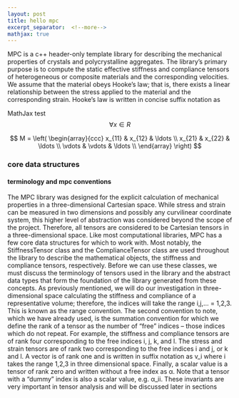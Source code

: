 ```yaml
---
layout: post
title: hello mpc
excerpt_separator:  <!--more-->
mathjax: true
---
```


MPC is a c++ header-only template library for describing the mechanical properties of crystals and polycrystalline aggregates.  The library’s primary purpose is to compute the static effective stiffness and compliance tensors of heterogeneous or composite materials and the corresponding velocities.  We assume that the material obeys Hooke’s law; that is, there exists a linear relationship between the stress applied to the material and the corresponding strain.  Hooke’s law is written in concise suffix notation as

MathJax test $$\forall x \in R$$

$$
M = \left( \begin{array}{ccc}
x_{11} & x_{12} & \ldots \\
x_{21} & x_{22} & \ldots \\
\vdots & \vdots & \ldots \\
\end{array} \right)
$$

### core data structures

#### terminology and mpc conventions

The MPC library was designed for the explicit calculation of mechanical properties in a three-dimensional Cartesian space.  While stress and strain can be measured in two dimensions and possibly any curvilinear coordinate system, this higher level of abstraction was considered beyond the scope of the project.  Therefore, all tensors are considered to be Cartesian tensors in a three-dimensional space.
Like most computational libraries, MPC has a few core data structures for which to work with.  Most notably, the StiffnessTensor class and the ComplianceTensor class are used throughout the library to describe the mathematical objects, the stiffness and compliance tensors, respectively.  Before we can use these classes, we must discuss the terminology of tensors used in the library and the abstract data types that form the foundation of the library generated from these concepts.
As previously mentioned, we will do our investigation in three-dimensional space calculating the stiffness and compliance of a representative volume; therefore, the indices will take the range i,j,… = 1,2,3.  This is known as the range convention.  The second convention to note, which we have already used, is the summation convention for which we define the rank of a tensor as the number of “free” indices – those indices which do not repeat.  For example, the stiffness and compliance tensors are of rank four corresponding to the free indices i, j, k, and l.  The stress and strain tensors are of rank two corresponding to the free indices i and j, or k and l.  A vector is of rank one and is written in suffix notation as v_i where i takes the range 1,2,3 in three dimensional space.  Finally, a scalar value is a tensor of rank zero and written without a free index as α.  Note that a tensor with a “dummy” index is also a scalar value, e.g. α_ii.  These invariants are very important in tensor analysis and will be discussed later in sections
